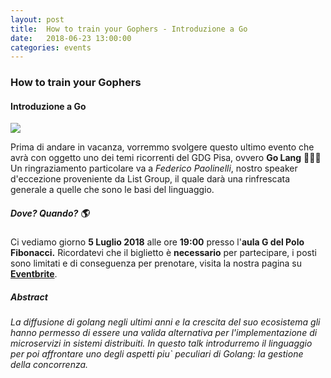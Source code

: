 ```yaml
---
layout: post
title:  How to train your Gophers - Introduzione a Go
date:   2018-06-23 13:00:00
categories: events
---
```

### How to train your Gophers  
#### Introduzione a Go
<img style="display: block; margin: 0 auto;" src="https://secure.meetupstatic.com/photos/event/e/6/2/6/highres_472198918.jpeg"/>

Prima di andare in vacanza, vorremmo svolgere questo ultimo evento che avrà con oggetto uno dei temi ricorrenti del GDG Pisa, ovvero **Go Lang** 🎉🎉🎉
Un ringraziamento particolare va a *Federico Paolinelli*, nostro speaker d'eccezione proveniente da List Group, il quale darà una rinfrescata generale a quelle che sono le basi del linguaggio.  

##### Dove? Quando? 🌎

Ci vediamo giorno **5 Luglio 2018** alle ore **19:00** presso l'**aula G del Polo Fibonacci.** 
Ricordatevi che il biglietto è **necessario** per partecipare, i posti sono limitati e di conseguenza per prenotare, 
visita la nostra pagina su **[Eventbrite](https://www.eventbrite.it/e/biglietti-how-to-train-your-gophers-introduzione-a-go-47253066193)**.

##### Abstract
*La diffusione di golang negli ultimi anni e la crescita del suo ecosistema gli hanno permesso di essere una valida alternativa per l'implementazione di microservizi in sistemi distribuiti.
In questo talk introdurremo il linguaggio per poi affrontare uno degli aspetti piu` peculiari di Golang: la gestione della concorrenza.*
